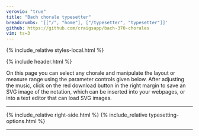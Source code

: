 ```yaml
---
verovio: "true"
title: "Bach chorale typesetter"
breadcrumbs: '[["/", "home"], ["/typesetter", "typesetter"]]'
github: https://github.com/craigsapp/bach-370-chorales
vim: ts=3
---
```


{% include_relative styles-local.html %}

<style>
#banner #page-title {
	margin-left: -425px !important;
}
</style>

{% include header.html %}

On this page you can select any chorale and manipulate the layout or
measure range using the parameter controls given below.  After adjusting
the music, click on the red download button in the right margin to save
an SVG image of the notation, which can be inserted into your webpages,
or into a text editor that can load SVG images.

<hr noshade>

{% include_relative right-side.html %}
{% include_relative typesetting-options.html %}

<hr noshade>


<div id="main-container">
<!-- the SVG notation will be inserted here -->
<script type="text/x-humdrum" id="main"></script>
</div>

<script src="typesetter.js"></script>



